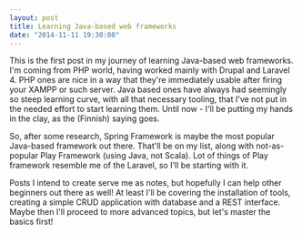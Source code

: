 ```yaml
---
layout: post
title: Learning Java-based web frameworks
date: "2014-11-11 19:30:00"
---
```

This is the first post in my journey of learning Java-based web frameworks. I'm coming from PHP world, having worked mainly with Drupal and Laravel 4. PHP ones are nice in a way that they're immediately usable after firing your XAMPP or such server. Java based ones have always had seemingly so steep learning curve, with all that necessary tooling, that I've not put in the needed effort to start learning them. Until now - I'll be putting my hands in the clay, as the (Finnish) saying goes.

So, after some research, Spring Framework is maybe the most popular Java-based framework out there. That'll be on my list, along with not-as-popular Play Framework (using Java, not Scala). Lot of things of Play framework resemble me of the Laravel, so I'll be starting with it. 

Posts I intend to create serve me as notes, but hopefully I can help other beginners out there as well! At least I'll be covering the installation of tools, creating a simple CRUD application with database and a REST interface. Maybe then I'll proceed to more advanced topics, but let's master the basics first!
